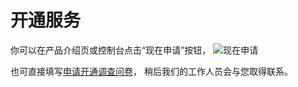 # 开通服务
你可以在产品介绍页或控制台点击“现在申请”按钮，
![现在申请](https://mc.qcloudimg.com/static/img/3aacafb46e58ae69c1d94cdaab369f73/image.png)

也可直接填写[申请开通调查问卷](https://wj.qq.com/s/597273/dddf)，
稍后我们的工作人员会与您取得联系。
